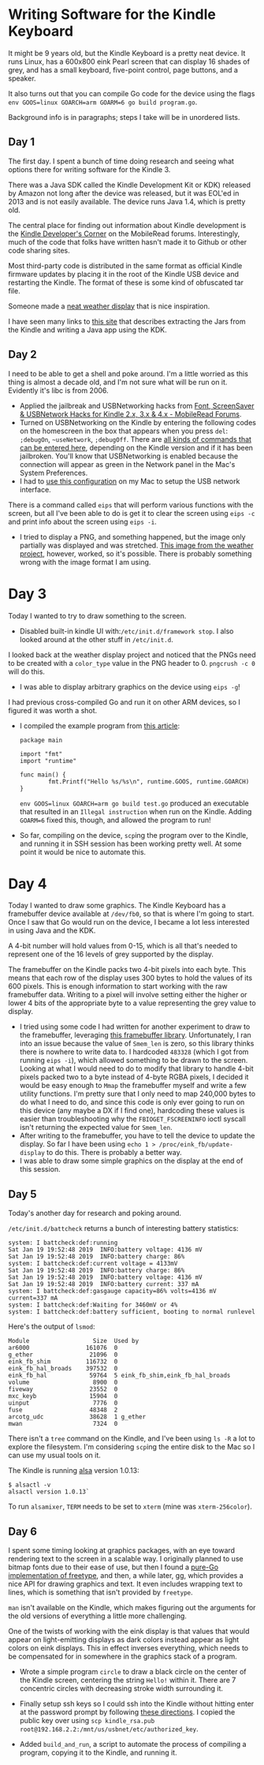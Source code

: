 # Writing Software for the Kindle Keyboard

It might be 9 years old, but the Kindle Keyboard is a pretty neat device. It runs Linux,
has a 600x800 eink Pearl screen that can display 16 shades of grey, and has a small keyboard,
five-point control, page buttons, and a speaker.

It also turns out that you can compile Go code for the device using the flags `env GOOS=linux GOARCH=arm GOARM=6 go build program.go`.

Background info is in paragraphs; steps I take will be in unordered lists.

## Day 1

The first day. I spent a bunch of time doing research and seeing what options there for writing software for the Kindle 3.

There was a Java SDK called the Kindle Development Kit or KDK) released by Amazon not long after the device was released, but it was EOL'ed in 2013 and is not easily available. The device runs Java 1.4, which is pretty old.

The central place for finding out information about Kindle development is the [Kindle Developer's Corner](https://www.mobileread.com/forums/forumdisplay.php?f=150) on the MobileRead forums. Interestingly, much of the code that folks have written hasn't made it to Github or other code sharing sites.

Most third-party code is distributed in the same format as official Kindle firmware updates by placing it in the root of the Kindle USB device and restarting the Kindle. The format of these is some kind of obfuscated tar file.

Someone made a [neat weather display](https://mpetroff.net/2012/09/kindle-weather-display/) that is nice inspiration.

I have seen many links to [this site](http://cowlark.com/kindle/getting-started.html) that describes extracting the Jars from the Kindle and writing a Java app using the KDK.

## Day 2

I need to be able to get a shell and poke around. I'm a little worried as this thing is almost a decade old, and I'm not sure what will be run on it. Evidently it's libc is from 2006.

* Applied the jailbreak and USBNetworking hacks from [Font, ScreenSaver & USBNetwork Hacks for Kindle 2.x, 3.x & 4.x - MobileRead Forums](https://www.mobileread.com/forums/showthread.php?t=88004).
* Turned on USBNetworking on the Kindle by entering the following codes on the homescreen in the box that appears when you press `del`: `;debugOn`, `~useNetwork`, `;debugOff`. There are [all kinds of commands that can be entered here](https://ebooks.stackexchange.com/questions/152/what-commands-can-be-given-in-the-kindles-search-box), depending on the Kindle version and if it has been jailbroken. You'll know that USBNetworking is enabled because the connection will appear as green in the Network panel in the Mac's System Preferences.
* I had to [use this configuration](https://www.mobileread.com/forums/showpost.php?p=2895606&postcount=13) on my Mac to setup the USB network interface.

There is a command called `eips` that will perform various functions with the screen, but all I've been able to do is get it to clear the screen using `eips -c` and print info about the screen using `eips -i`.

* I tried to display a PNG, and something happened, but the image only partially was displayed and was stretched. [This image from the weather project](https://github.com/mpetroff/kindle-weather-display/blob/master/kindle/weather-image-error.png), however, worked, so it's possible. There is probably something wrong with the image format I am using.

# Day 3

Today I wanted to try to draw something to the screen.

* Disabled built-in kindle UI with:`/etc/init.d/framework stop`. I also looked around at the other stuff in `/etc/init.d`.

I looked back at the weather display project and noticed that the PNGs need to be created with a `color_type` value in the PNG header to 0. `pngcrush -c 0` will do this.

* I was able to display arbitrary graphics on the device using `eips -g`!

I had previous cross-compiled Go and run it on other ARM devices, so I figured it was worth a shot.

* I compiled the example program from [this article](https://dave.cheney.net/2015/03/03/cross-compilation-just-got-a-whole-lot-better-in-go-1-5):

  ```golang
  package main

  import "fmt"
  import "runtime"

  func main() {
          fmt.Printf("Hello %s/%s\n", runtime.GOOS, runtime.GOARCH)
  }
  ```

  `env GOOS=linux GOARCH=arm go build test.go` produced an executable that resulted in an `Illegal instruction` when run on the Kindle. Adding `GOARM=6` fixed this, though, and allowed the program to run!
* So far, compiling on the device, `scp`ing the program over to the Kindle, and running it in SSH session has been working pretty well. At some point it would be nice to automate this.

# Day 4

Today I wanted to draw some graphics. The Kindle Keyboard has a framebuffer device available at `/dev/fb0`, so that is where I'm going to start. Once I saw that Go would run on the device, I became a lot less interested in using Java and the KDK.

A 4-bit number will hold values from 0-15, which is all that's needed to represent one of the 16 levels of grey supported by the display.

The framebuffer on the Kindle packs two 4-bit pixels into each byte. This means that each row of the display uses 300 bytes to hold the values of its 600 pixels. This is enough information to start working with the raw framebuffer data. Writing to a pixel will involve setting either the higher or lower 4 bits of the appropriate byte to a value representing the grey value to display.

* I tried using some code I had written for another experiment to draw to the framebuffer, leveraging [this framebuffer library](https://github.com/kaey/framebuffer). Unfortunately, I ran into an issue because the value of `Smem_len` is zero, so this library thinks there is nowhere to write data to. I hardcoded `483328` (which I got from running `eips -i`), which allowed something to be drawn to the screen. Looking at what I would need to do to modify that library to handle 4-bit pixels packed two to a byte instead of 4-byte RGBA pixels, I decided it would be easy enough to `Mmap` the framebuffer myself and write a few utility functions. I'm pretty sure that I only need to map 240,000 bytes to do what I need to do, and since this code is only ever going to run on this device (any maybe a DX if I find one), hardcoding these values is easier than troubleshooting why the `FBIOGET_FSCREENINFO` ioctl syscall isn't returning the expected value for `Smem_len`.
* After writing to the framebuffer, you have to tell the device to update the display. So far I have been using `echo 1 > /proc/eink_fb/update-display` to do this. There is probably a better way.
* I was able to draw some simple graphics on the display at the end of this session.

## Day 5

Today's another day for research and poking around.

`/etc/init.d/battcheck` returns a bunch of interesting battery statistics:

```
system: I battcheck:def:running
Sat Jan 19 19:52:48 2019  INFO:battery voltage: 4136 mV
Sat Jan 19 19:52:48 2019  INFO:battery charge: 86%
system: I battcheck:def:current voltage = 4133mV
Sat Jan 19 19:52:48 2019  INFO:battery charge: 86%
Sat Jan 19 19:52:48 2019  INFO:battery voltage: 4136 mV
Sat Jan 19 19:52:48 2019  INFO:battery current: 337 mA
system: I battcheck:def:gasgauge capacity=86% volts=4136 mV current=337 mA
system: I battcheck:def:Waiting for 3460mV or 4%
system: I battcheck:def:battery sufficient, booting to normal runlevel
```

Here's the output of `lsmod`:

```
Module                  Size  Used by
ar6000                161076  0
g_ether                21096  0
eink_fb_shim          116732  0
eink_fb_hal_broads    397532  0
eink_fb_hal            59764  5 eink_fb_shim,eink_fb_hal_broads
volume                  8900  0
fiveway                23552  0
mxc_keyb               15904  0
uinput                  7776  0
fuse                   48348  2
arcotg_udc             38628  1 g_ether
mwan                    7324  0
```

There isn't a `tree` command on the Kindle, and I've been using `ls -R` a lot to explore the filesystem. I'm considering `scp`ing the entire disk to the Mac so I can use my usual tools on it.

The Kindle is running [alsa](https://www.alsa-project.org/main/index.php/Main_Page) version 1.0.13:

```
$ alsactl -v
alsactl version 1.0.13`
```

To run `alsamixer`, `TERM` needs to be set to `xterm` (mine was `xterm-256color`).

## Day 6

I spent some timing looking at graphics packages, with an eye toward rendering text to the screen in a scalable way. I originally planned to use bitmap fonts due to their ease of use, but then I found a [pure-Go implementation of freetype](https://github.com/golang/freetype), and then, a while later, [gg](https://github.com/fogleman/gg), which provides a nice API for drawing graphics and text. It even includes wrapping text to lines, which is something that isn't provided by `freetype`.

`man` isn't available on the Kindle, which makes figuring out the arguments for the old versions of everything a little more challenging.

One of the twists of working with the eink display is that values that would appear on light-emitting displays as dark colors instead appear as light colors on eink displays. This in effect inverses everything, which needs to be compensated for in somewhere in the graphics stack of a program.

* Wrote a simple program `circle` to draw a black circle on the center of the Kindle screen, centering the string `Hello!` within it. There are 7 concentric circles with decreasing stroke width surrounding it.

* Finally setup ssh keys so I could ssh into the Kindle without hitting enter at the password prompt by following [these directions](https://www.mobileread.com/forums/showthread.php?t=204942). I copied the public key over using  `scp kindle_rsa.pub root@192.168.2.2:/mnt/us/usbnet/etc/authorized_key`.

* Added `build_and_run`, a script to automate the process of compiling a program, copying it to the Kindle, and running it.
